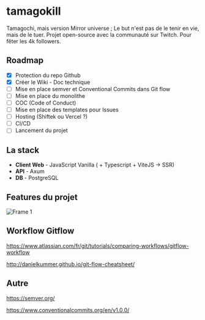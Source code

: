 # tamagokill
Tamagochi, mais version Mirror universe ; Le but n'est pas de le tenir en vie, mais de le tuer. Projet open-source avec la communauté sur Twitch. Pour fêter les 4k followers.

## Roadmap

- [x] Protection du repo Github
- [x] Créer le Wiki - Doc technique
- [ ] Mise en place semver et Conventional Commits dans Git flow
- [ ] Mise en place du monolithe
- [ ] COC (Code of Conduct)
- [ ] Mise en place des templates pour Issues
- [ ] Hosting (Shiftek ou Vercel ?)
- [ ] CI/CD
- [ ] Lancement du projet

## La stack
- **Client Web** - JavaScript Vanilla ( + Typescript + ViteJS -> SSR)
- **API** - Axum
- **DB** - PostgreSQL

## Features du projet
![Frame 1](https://github.com/DevGirl-Team/tamagokill/assets/15716589/24ae9fe2-0938-43f3-9917-47ddace803b7)


## Workflow Gitflow
https://www.atlassian.com/fr/git/tutorials/comparing-workflows/gitflow-workflow

http://danielkummer.github.io/git-flow-cheatsheet/

## Autre
https://semver.org/

https://www.conventionalcommits.org/en/v1.0.0/
